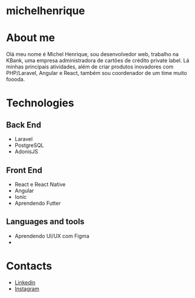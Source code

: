 # michelhenrique

# About me
Olá meu nome é Michel Henrique, sou desenvolvedor web, trabalho na KBank, uma empresa administradora de cartões de crédito private label. Lá minhas principais atividades, além de criar produtos inovadores com PHP/Laravel, Angular e React, também sou coordenador de um time muito foooda.

# Technologies
## Back End
- Laravel
- PostgreSQL
- AdonisJS

## Front End
- React e React Native
- Angular
- Ionic
- Aprendendo Futter

## Languages and tools
- Aprendendo UI/UX com Figma
- 

# Contacts
- [Linkedin](https://linkedin.com/in/michelhenriquesilva)
- [Instagram](https://instagram.com/henrique.michel)
